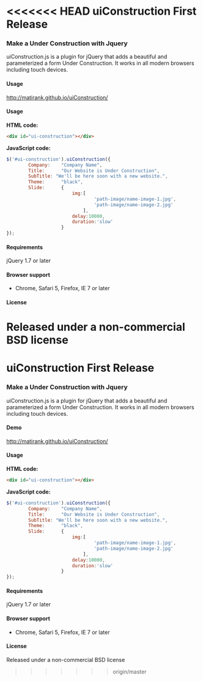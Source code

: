 <<<<<<< HEAD
uiConstruction First Release
=======================================================

### Make a Under Construction with Jquery

uiConstruction.js is a plugin for jQuery that adds a beautiful and parameterized a form Under Construction. It works in all modern browsers including touch devices.


#### Usage
http://matirank.github.io/uiConstruction/

#### Usage

**HTML code:**
```html
<div id="ui-construction"></div>
```

**JavaScript code:**
```javascript
$('#ui-construction').uiConstruction({
		Company:	"Company Name",
		Title: 		"Our Website is Under Construction",
		SubTitle: "We'll be here soon with a new website.",
		Theme:		"black",
		Slide: 		{
						img:[
								'path-image/name-image-1.jpg',
								'path-image/name-image-2.jpg'
							],
						delay:10000,
						duration:'slow'
					}
});
```

#### Requirements

jQuery 1.7 or later

#### Browser support
* Chrome, Safari 5, Firefox, IE 7 or later

#### License
Released under a non-commercial BSD license
=======
uiConstruction First Release
=======================================================

### Make a Under Construction with Jquery

uiConstruction.js is a plugin for jQuery that adds a beautiful and parameterized a form Under Construction. It works in all modern browsers including touch devices.

#### Demo
http://matirank.github.io/uiConstruction/

#### Usage

**HTML code:**
```html
<div id="ui-construction"></div>
```

**JavaScript code:**
```javascript
$('#ui-construction').uiConstruction({
		Company:	"Company Name",
		Title: 		"Our Website is Under Construction",
		SubTitle: "We'll be here soon with a new website.",
		Theme:		"black",
		Slide: 		{
						img:[
								'path-image/name-image-1.jpg',
								'path-image/name-image-2.jpg'
							],
						delay:10000,
						duration:'slow'
					}
});
```

#### Requirements

jQuery 1.7 or later

#### Browser support
* Chrome, Safari 5, Firefox, IE 7 or later

#### License
Released under a non-commercial BSD license
>>>>>>> origin/master
